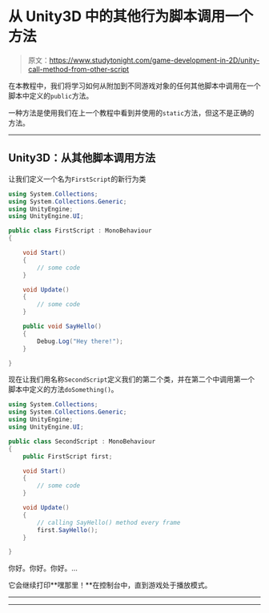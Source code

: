 # 从 Unity3D 中的其他行为脚本调用一个方法

> 原文：<https://www.studytonight.com/game-development-in-2D/unity-call-method-from-other-script>

在本教程中，我们将学习如何从附加到不同游戏对象的任何其他脚本中调用在一个脚本中定义的`public`方法。

一种方法是使用我们在上一个教程中看到并使用的`static`方法，但这不是正确的方法。

* * *

## Unity3D：从其他脚本调用方法

让我们定义一个名为`FirstScript`的新行为类

```cs
using System.Collections;
using System.Collections.Generic;
using UnityEngine;
using UnityEngine.UI;

public class FirstScript : MonoBehaviour
{

    void Start()
    {
        // some code
    }

    void Update() 
    {
        // some code
    }

    public void SayHello()
    {
        Debug.Log("Hey there!");
    }

}
```

现在让我们用名称`SecondScript`定义我们的第二个类，并在第二个中调用第一个脚本中定义的方法`doSomething()`。

```cs
using System.Collections;
using System.Collections.Generic;
using UnityEngine;
using UnityEngine.UI;

public class SecondScript : MonoBehaviour
{
    public FirstScript first;

    void Start()
    {
        // some code
    }

    void Update() 
    {
        // calling SayHello() method every frame
        first.SayHello();
    }

}
```

你好。你好。你好。...

它会继续打印**嘿那里！**在控制台中，直到游戏处于播放模式。

* * *

* * *